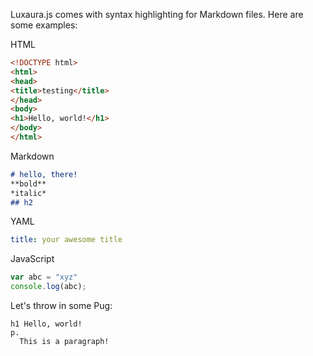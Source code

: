 Luxaura.js comes with syntax highlighting for Markdown files. Here are some examples:

HTML
````html
<!DOCTYPE html>
<html>
<head>
<title>testing</title>
</head>
<body>
<h1>Hello, world!</h1>
</body>
</html>
````
Markdown
````markdown
# hello, there!
**bold**
*italic*
## h2
````
YAML
````yaml
title: your awesome title
````
JavaScript
````javascript
var abc = "xyz"
console.log(abc);
````
Let's throw in some Pug:
````pug
h1 Hello, world!
p.
  This is a paragraph!
````
